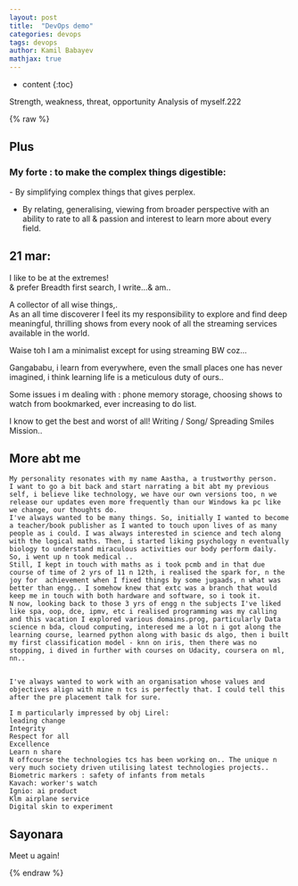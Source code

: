 ```yaml
---
layout: post
title:  "DevOps demo"
categories: devops
tags: devops
author: Kamil Babayev
mathjax: true
---
```


* content
{:toc}

Strength, weakness, threat, opportunity Analysis of myself.222




{% raw %}
## Plus

### My forte : to make the complex things digestible:
‌- By simplifying complex things that gives perplex. 
- By relating, generalising, viewing from broader perspective with an ability to rate to all & passion and interest to learn more about every field.

## 21 mar: 
I like to be at the extremes!<br>
& prefer Breadth first search, I write...& am..<br>

A collector of all wise things,.<br>
As an all time discoverer I feel its my responsibility to explore and find deep meaningful, thrilling shows from every nook of all the streaming services available in the world.<br>

Waise toh I am a minimalist except for using streaming BW coz...<br>

Gangababu, i learn from everywhere, even the small places one has never imagined, i think learning life is a meticulous duty of ours..<br>

Some issues i m dealing with : phone memory storage, choosing shows to watch from bookmarked, ever increasing to do list.<br>

I know to get the best and worst of all! Writing / Song/ Spreading Smiles Mission.. <br>

## More abt me
```
My personality resonates with my name Aastha, a trustworthy person.
I want to go a bit back and start narrating a bit abt my previous self, i believe like technology, we have our own versions too, n we release our updates even more frequently than our Windows ka pc like we change, our thoughts do. 
I've always wanted to be many things. So, initially I wanted to become a teacher/book publisher as I wanted to touch upon lives of as many people as i could. I was always interested in science and tech along with the logical maths. Then, i started liking psychology n eventually biology to understand miraculous activities our body perform daily. So, i went up n took medical .. 
Still, I kept in touch with maths as i took pcmb and in that due course of time of 2 yrs of 11 n 12th, i realised the spark for, n the joy for  achievement when I fixed things by some jugaads, n what was better than engg.. I somehow knew that extc was a branch that would keep me in touch with both hardware and software, so i took it. 
N now, looking back to those 3 yrs of engg n the subjects I've liked like spa, oop, dce, ipmv, etc i realised programming was my calling and this vacation I explored various domains.prog, particularly Data science n bda, cloud computing, interesed me a lot n i got along the learning course, learned python along with basic ds algo, then i built my first classification model - knn on iris, then there was no stopping, i dived in further with courses on Udacity, coursera on ml, nn..


I've always wanted to work with an organisation whose values and objectives align with mine n tcs is perfectly that. I could tell this after the pre placement talk for sure. 

I m particularly impressed by obj Lirel:
leading change
Integrity
Respect for all
Excellence 
Learn n share
N offcourse the technologies tcs has been working on.. The unique n very much society driven utilising latest technologies projects.. 
Biometric markers : safety of infants from metals
Kavach: worker's watch
Ignio: ai product 
Klm airplane service
Digital skin to experiment
```
## Sayonara

Meet u again!

{% endraw %}
